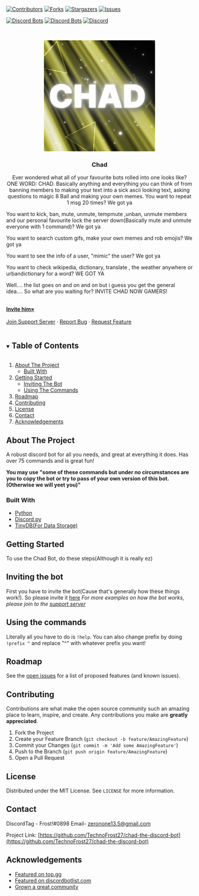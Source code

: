 

[![Contributors][contributors-shield]][contributors-url]
[![Forks][forks-shield]][forks-url]
[![Stargazers][stars-shield]][stars-url]
[![Issues][issues-shield]][issues-url]



[![Discord Bots](https://top.gg/api/widget/servers/864010316424806451.svg)](https://top.gg/bot/864010316424806451)
[![Discord Bots](https://top.gg/api/widget/upvotes/864010316424806451.svg)](https://top.gg/bot/864010316424806451)
[![Discord](https://img.shields.io/discord/869173101131337748?color=%235865F2&logo=discord&logoColor=white)](https://discord.gg/wTsj4DZhyZ) 
<!-- PROJECT LOGO -->
<br />
<p align="center">
  <a href="https://github.com/TechnoFrost27/chad-the-discord-bot">
    <img src="images/static1.png" alt="Logo" width="300" height="300">
  </a>

  <h3 align="center">Chad</h3>

  <p align="center">
Ever wondered what all of your favourite bots rolled into one looks like? ONE WORD: CHAD. Basically anything and everything you can think of from banning members to making your text into a sick ascii looking text, asking questions to magic 8 Ball and making your own memes. You want to repeat 1 msg 20 times? We got ya

You want to kick, ban, mute, unmute, tempmute ,unban, unmute members and our personal favourite lock the server down(Basically mute and unmute everyone with 1 command)? We got ya

You want to search custom gifs, make your own memes and rob emojis? We got ya

You want to see the info of a user, "mimic" the user? We got ya

You want to check wikipedia, dictionary, translate , the weather anywhere or urbandictionary for a word? WE GOT YA

Well.... the list goes on and on and on but i guess you get the general idea.... So what are you waiting for? INVITE CHAD NOW GAMERS!
    
 <br />
    <a href="https://discord.com/api/oauth2/authorize?client_id=864010316424806451&permissions=4227997759&scope=applications.commands%20bot"><strong>Invite him»</strong></a>
    <br />
    <br />
    <a href="https://discord.gg/wTsj4DZhyZ">Join Support Server</a>
    ·
    <a href="https://github.com/TechnoFrost27/chad-the-discord-bot/issues">Report Bug</a>
    ·
    <a href="https://github.com/TechnoFrost27/chad-the-discord-bot/issues">Request Feature</a>
  </p>
</p>



<!-- TABLE OF CONTENTS -->
<details open="open">
  <summary><h2 style="display: inline-block">Table of Contents</h2></summary>
  <ol>
    <li>
      <a href="#about-the-project">About The Project</a>
      <ul>
        <li><a href="#built-with">Built With</a></li>
      </ul>
    </li>
    <li>
      <a href="#getting-started">Getting Started</a>
      <ul>
        <li><a href="#inviting-the-bot">Inviting The Bot</a></li>
        <li><a href="#using-the-commands">Using The Commands</a></li>
      </ul>
    </li>
    <li><a href="#roadmap">Roadmap</a></li>
    <li><a href="#contributing">Contributing</a></li>
    <li><a href="#license">License</a></li>
    <li><a href="#contact">Contact</a></li>
    <li><a href="#acknowledgements">Acknowledgements</a></li>
  </ol>
</details>



<!-- ABOUT THE PROJECT -->
## About The Project


A robust discord bot for all you needs, and great at everything it does. Has over 75 commands and is great fun!

**You may use "some of these commands but under no circumstances are you to copy the bot or try to pass of your own version of this bot. (Otherwise we will yeet you)"**
### Built With

* [Python](https://www.python.org/)
* [Discord.py](https://github.com/Rapptz/discord.py)
* [TinyDB(For Data Storage)](https://pypi.org/project/tinydb/)



<!-- GETTING STARTED -->
## Getting Started

To use the Chad Bot, do these steps(Although it is really ez)


## Inviting the bot


First you have to invite the bot(Cause that's generally how these things work!). So please invite it [here](https://discord.com/api/oauth2/authorize?client_id=864010316424806451&permissions=4227997759&scope=applications.commands%20bot)
_For more examples on how the bot works, please join to the [support server](https://discord.gg/wTsj4DZhyZ)_


## Using the commands


Literally all you have to do is `!help`. You can also change prefix by doing `!prefix ^` and replace "^" with whatever prefix you want!


<!-- ROADMAP -->
## Roadmap

See the [open issues](https://github.com/TechnoFrost27/chad-the-discord-bot/issues) for a list of proposed features (and known issues).



<!-- CONTRIBUTING -->
## Contributing

Contributions are what make the open source community such an amazing place to learn, inspire, and create. Any contributions you make are **greatly appreciated**.

1. Fork the Project
2. Create your Feature Branch (`git checkout -b feature/AmazingFeature`)
3. Commit your Changes (`git commit -m 'Add some AmazingFeature'`)
4. Push to the Branch (`git push origin feature/AmazingFeature`)
5. Open a Pull Request



<!-- LICENSE -->
## License

Distributed under the MIT License. See `LICENSE` for more information.



<!-- CONTACT -->
## Contact

DiscordTag - Frost!#0898 
Email- zeronone13.5@gmail.com

Project Link: [https://github.com/TechnoFrost27/chad-the-discord-bot](https://github.com/TechnoFrost27/chad-the-discord-bot)



<!-- ACKNOWLEDGEMENTS -->
## Acknowledgements

* [Featured on top.gg](https://top.gg/bot/864010316424806451)
* [Featured on discordbotlist.com](https://discordbotlist.com/)
* [Grown a great community](https://discord.gg/wTsj4DZhyZ)





<!-- MARKDOWN LINKS & IMAGES -->
<!-- https://www.markdownguide.org/basic-syntax/#reference-style-links -->
[contributors-shield]: https://img.shields.io/github/contributors/TechnoFrost27/repo.svg?style=for-the-badge
[contributors-url]: https://github.com/TechnoFrost27/chad-the-discord-bot/graphs/contributors
[forks-shield]: https://img.shields.io/github/forks/TechnoFrost27/repo.svg?style=for-the-badge
[forks-url]: https://github.com/TechnoFrost27/chad-the-discord-bot/network/members
[stars-shield]: https://img.shields.io/github/stars/TechnoFrost27/repo.svg?style=for-the-badge
[stars-url]: https://github.com/TechnoFrost27/chad-the-discord-bot/stargazers
[issues-shield]: https://img.shields.io/github/issues/TechnoFrost27/repo.svg?style=for-the-badge
[issues-url]: https://github.com/TechnoFrost27/chad-the-discord-bot/issues


